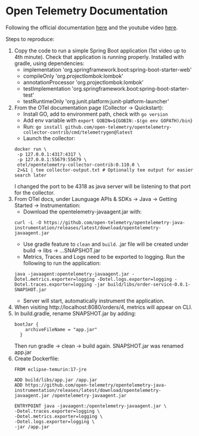 # Open Telemetry Documentation

Following the official documentation [here](https://opentelemetry.io/docs/collector/quick-start/#:~:text=Launch%20the%20Collector%3A%20docker%20run%20%20-p%20127.0.0.1%3A4317%3A4317,%23%20Optionally%20tee%20output%20for%20easier%20search%20later) and the youtube video [here](https://www.youtube.com/watch?v=H9bAMRmaaxk&list=LL&index=1&t=390s).

Steps to reproduce: 

1. Copy the code to run a simple Spring Boot application (1st video up to 4th minute). Check that application is running properly. Installed with gradle, using dependencies:
   - implementation 'org.springframework.boot:spring-boot-starter-web'
   - compileOnly 'org.projectlombok:lombok'
   - annotationProcessor 'org.projectlombok:lombok'
   - testImplementation 'org.springframework.boot:spring-boot-starter-test'
   - testRuntimeOnly 'org.junit.platform:junit-platform-launcher'
2. From the OTel documentation page (Collector -> Quickstart):
    - Install GO, add to environment path, check with `go version`
    - Add env variable with `export GOBIN=${GOBIN:-$(go env GOPATH)/bin}`
    - Run: `go install github.com/open-telemetry/opentelemetry-collector-contrib/cmd/telemetrygen@latest`
    - Launch the collector: 
   ```
   docker run \
    -p 127.0.0.1:4317:4317 \
    -p 127.0.0.1:55679:55679 \
    otel/opentelemetry-collector-contrib:0.110.0 \
    2>&1 | tee collector-output.txt # Optionally tee output for easier search later
    ```
   I changed the port to be 4318 as java server will be listening to that port for the collector.
3. From OTel docs, under Launguage APIs & SDKs -> Java -> Getting Started -> Instrumentation: 
    - Download the opentelemetry-javaagent.jar with: 
   ```
   curl -L -O https://github.com/open-telemetry/opentelemetry-java-instrumentation/releases/latest/download/opentelemetry-javaagent.jar
   ```
   - Use gradle feature to `clean` and `build`. .jar file will be created under build -> libs -> ...SNAPSHOT.jar
   - Metrics, Traces and Logs need to be exported to logging. Run the following to run the application:
   ```
   java -javaagent:opentelemetry-javaagent.jar -Dotel.metrics.exporter=logging -Dotel.logs.exporter=logging -Dotel.traces.exporter=logging -jar build/libs/order-service-0.0.1-SNAPSHOT.jar
    ```
   - Server will start, automatically instrument the application.
4. When visiting http://localhost:8080/orders/4, metrics will appear on CLI.
5. In build.gradle, rename SNAPSHOT.jar by adding:
   ```
   bootJar {
       archiveFileName = "app.jar"
     }
   ```
   Then run gradle -> clean -> build again. SNAPSHOT.jar was renamed app.jar
6. Create Dockerfile:
   ```
   FROM eclipse-temurin:17-jre
   
   ADD build/libs/app.jar /app.jar
   ADD https://github.com/open-telemetry/opentelemetry-java-instrumentation/releases/latest/download/opentelemetry-javaagent.jar /opentelemetry-javaagent.jar
   
   ENTRYPOINT java -javaagent:/opentelemetry-javaagent.jar \
   -Dotel.traces.exporter=logging \
   -Dotel.metrics.exporter=logging \
   -Dotel.logs.exporter=logging \
   -jar /app.jar
   ```